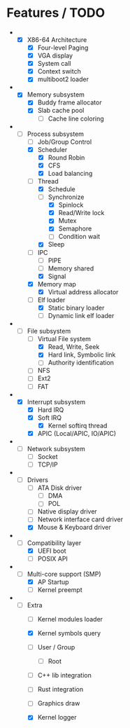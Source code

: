 Features / TODO
====

* - [x] X86-64 Architecture
    - [x] Four-level Paging
    - [x] VGA display
    - [x] System call
    - [x] Context switch
    - [x] multiboot2 loader
* - [x] Memory subsystem
    - [x] Buddy frame allocator
    - [x] Slab cache pool
        - [ ] Cache line coloring
* - [ ] Process subsystem
    - [ ] Job/Group Control
    - [x] Scheduler
        - [x] Round Robin
        - [x] CFS
        - [x] Load balancing
    - [ ] Thread
        - [x] Schedule
        - [ ] Synchronize
            - [x] Spinlock
            - [x] Read/Write lock
            - [x] Mutex
            - [x] Semaphore
            - [ ] Condition wait
        - [x] Sleep
    - [ ] IPC
        - [ ] PIPE
        - [ ] Memory shared
        - [x] Signal
    - [x] Memory map
        - [x] Virtual address allocator
    - [ ] Elf loader
        - [X] Static binary loader
        - [ ] Dynamic link elf loader
* - [ ] File subsystem
    - [ ] Virtual File system
        - [x] Read, Write, Seek
        - [x] Hard link, Symbolic link
        - [ ] Authority identification
    - [ ] NFS
    - [ ] Ext2
    - [ ] FAT
* - [x] Interrupt subsystem
    - [x] Hard IRQ
    - [x] Soft IRQ
        - [x] Kernel softirq thread
    - [x] APIC (Local/APIC, IO/APIC)
* - [ ] Network subsystem
    - [ ] Socket 
    - [ ] TCP/IP 
* - [ ] Drivers
    - [ ] ATA Disk driver
        - [ ] DMA
        - [ ] POL
    - [ ] Native display driver
    - [ ] Network interface card driver
    - [X] Mouse & Keyboard driver
* - [ ] Compatibility layer
    - [x] UEFI boot
    - [ ] POSIX API
* - [ ] Multi-core support (SMP)
    - [x] AP Startup
    - [ ] Kernel preempt
* - [ ] Extra
    - [ ] Kernel modules loader
    - [x] Kernel symbols query
    - [ ] User / Group
        - [ ] Root 
    - [ ] C++ lib integration  
    - [ ] Rust integration  
    - [ ] Graphics draw
    - [x] Kernel logger


